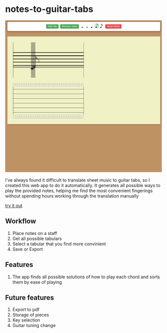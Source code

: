 # notes-to-guitar-tabs

![image](docs/notes-to-guitar-tab-demo.gif)

I've always found it difficult to translate sheet music to guitar tabs, so I created this web app to do it automatically. It generates all possible ways to play the provided notes, helping me find the most convenient fingerings without spending hours working through the translation manually

[try it out](https://notes-to-guitar-tabs.vercel.app/)

## Workflow
1. Place notes on a staff 
2. Get all possible tabulars
3. Select a tabular that you find more convinient
4. Save or Export

## Features
1. The app finds all possible solutions of how to play each chord and sorts them by ease of playing

## Future features
1. Export to pdf
2. Storage of pieces
3. Key selection
4. Guitar tuning change

